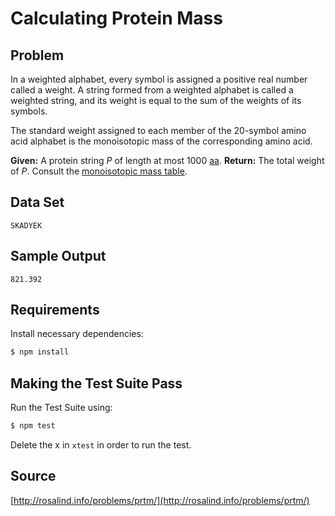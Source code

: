 # Calculating Protein Mass

## Problem
In a weighted alphabet, every symbol is assigned a positive real number called a weight. A string formed from a weighted alphabet is called a weighted string, and its weight is equal to the sum of the weights of its symbols.

The standard weight assigned to each member of the 20-symbol amino acid alphabet is the monoisotopic mass of the corresponding amino acid.

  **Given:** A protein string *P* of length at most 1000 [aa](https://en.wikipedia.org/wiki/Amino_acid).
  **Return:** The total weight of *P*. Consult the [monoisotopic mass table](https://en.wikipedia.org/wiki/Proteinogenic_amino_acid#Mass_spectrometry).

## Data Set
```
SKADYEK
```

## Sample Output
```
821.392
```

## Requirements
Install necessary dependencies:

```bash
$ npm install
```

## Making the Test Suite Pass
Run the Test Suite using:

```bash
$ npm test
```

Delete the x in `xtest` in order to run the test.

## Source
[http://rosalind.info/problems/prtm/](http://rosalind.info/problems/prtm/)
